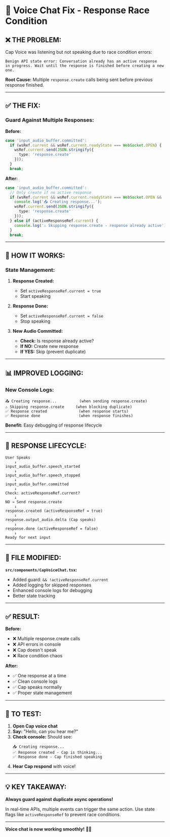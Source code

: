 # 🔧 Voice Chat Fix - Response Race Condition

## ❌ **THE PROBLEM:**

Cap Voice was listening but not speaking due to race condition errors:

```
Benign API state error: Conversation already has an active response 
in progress. Wait until the response is finished before creating a new one.
```

**Root Cause:** Multiple `response.create` calls being sent before previous response finished.

---

## ✅ **THE FIX:**

### **Guard Against Multiple Responses:**

**Before:**
```typescript
case 'input_audio_buffer.committed':
  if (wsRef.current && wsRef.current.readyState === WebSocket.OPEN) {
    wsRef.current.send(JSON.stringify({
      type: 'response.create'
    }));
  }
  break;
```

**After:**
```typescript
case 'input_audio_buffer.committed':
  // Only create if no active response
  if (wsRef.current && wsRef.current.readyState === WebSocket.OPEN && !activeResponseRef.current) {
    console.log('📤 Creating response...');
    wsRef.current.send(JSON.stringify({
      type: 'response.create'
    }));
  } else if (activeResponseRef.current) {
    console.log('⚠️ Skipping response.create - response already active');
  }
  break;
```

---

## 🎯 **HOW IT WORKS:**

### **State Management:**

1. **Response Created:**
   - Set `activeResponseRef.current = true`
   - Start speaking

2. **Response Done:**
   - Set `activeResponseRef.current = false`
   - Stop speaking

3. **New Audio Committed:**
   - **Check:** Is response already active?
   - **If NO:** Create new response
   - **If YES:** Skip (prevent duplicate)

---

## 📊 **IMPROVED LOGGING:**

### **New Console Logs:**

```
📤 Creating response...          (when sending response.create)
⚠️ Skipping response.create     (when blocking duplicate)
✅ Response created              (when response starts)
✅ Response done                 (when response finishes)
```

**Benefit:** Easy debugging of response lifecycle

---

## 🔄 **RESPONSE LIFECYCLE:**

```
User Speaks
    ↓
input_audio_buffer.speech_started
    ↓
input_audio_buffer.speech_stopped
    ↓
input_audio_buffer.committed
    ↓
Check: activeResponseRef.current?
    ↓
NO → Send response.create
    ↓
response.created (activeResponseRef = true)
    ↓
response.output_audio.delta (Cap speaks)
    ↓
response.done (activeResponseRef = false)
    ↓
Ready for next input
```

---

## 📁 **FILE MODIFIED:**

**`src/components/CapVoiceChat.tsx`:**
- Added guard: `&& !activeResponseRef.current`
- Added logging for skipped responses
- Enhanced console logs for debugging
- Better state tracking

---

## ✅ **RESULT:**

**Before:**
- ❌ Multiple response.create calls
- ❌ API errors in console
- ❌ Cap doesn't speak
- ❌ Race condition chaos

**After:**
- ✅ One response at a time
- ✅ Clean console logs
- ✅ Cap speaks normally
- ✅ Proper state management

---

## 🚀 **TO TEST:**

1. **Open Cap voice chat**
2. **Say:** "Hello, can you hear me?"
3. **Check console:** Should see:
   ```
   📤 Creating response...
   ✅ Response created - Cap is thinking...
   ✅ Response done - Cap finished speaking
   ```
4. **Hear Cap respond** with voice!

---

## 💡 **KEY TAKEAWAY:**

**Always guard against duplicate async operations!**

In real-time APIs, multiple events can trigger the same action. Use state flags like `activeResponseRef` to prevent race conditions.

---

**Voice chat is now working smoothly!** 🎤✨
